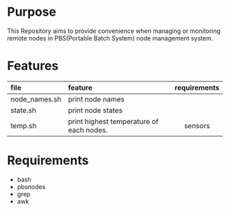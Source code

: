 # Purpose
This Repository aims to provide convenience when managing or monitoring remote nodes in PBS(Portable Batch System) node management system.

# Features
|file|feature|requirements
|:-|:-|:-:|
node_names.sh|print node names|
state.sh | print node states|
temp.sh | print highest temperature of each nodes.|sensors

# Requirements
* bash
* pbsnodes
* grep
* awk
